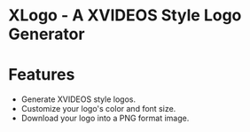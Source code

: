 # XLogo - A XVIDEOS Style Logo Generator

# Features

- Generate XVIDEOS style logos.
- Customize your logo's color and font size.
- Download your logo into a PNG format image.
